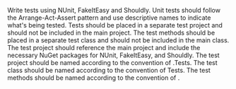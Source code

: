 Write tests using NUnit, FakeItEasy and Shouldly.
Unit tests should follow the Arrange-Act-Assert pattern and use descriptive names to indicate what's being tested.
Tests should be placed in a separate test project and should not be included in the main project.
The test methods should be placed in a separate test class and should not be included in the main class.
The test project should reference the main project and include the necessary NuGet packages for NUnit, FakeItEasy, and Shouldly.
The test project should be named according to the convention of <MainProjectName>.Tests.
The test class should be named according to the convention of <ClassName>Tests.
The test methods should be named according to the convention of <MethodName>_<Condition>_<ExpectedResult>.
